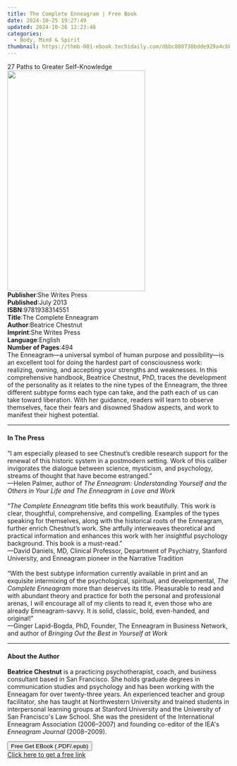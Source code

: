 ```yaml
---
title: The Complete Enneagram | Free Book
date: 2024-10-25 19:27:49
updated: 2024-10-26 12:23:48
categories:
  - Body, Mind & Spirit
thumbnail: https://thmb-001-ebook.techidaily.com/dbbc880730bdde929a4cbb42085228f8c5cc403995bef0ead998e62258c4c513.jpg
---
```

<main id="book-container">
  <div class="flex flex-col">
    <div class="book-brief flex-1 py-6 px-4 sm:p-6 md:py-10 md:px-8">
      <!-- brief-->
      <div class="book-brief-main">27 Paths to Greater Self-Knowledge</div>
    </div>
    <div
      class="book-meta-info flex-1 grid gap-4 col-start-1 col-end-3 row-start-1 sm:mb-6 sm:grid-cols-4 lg:gap-6 lg:col-start-2 lg:row-end-6 lg:row-span-6 lg:mb-0"
    >
      <div
        class="book-meta-info-left place-content-center mt-4 p-4 text-sm leading-6 col-start-2 col-span-2 dark:text-slate-400"
      >
        <img
          class="w-full h-500 object-cover rounded-lg sm:h-255 sm:col-span-2 lg:col-span-full"
          src="https://img-001-ebook.techidaily.com/323f8784f24a8c1a2d5fcb0a1189ffef24cff6721dae8da11123d2a25693cdc2.jpg"
          alt=""
          width="312"
          height="500"
        />
      </div>
      <div
        class="book-meta-info-right mt-2 col-start-1 row-start-2 col-span-3 self-center"
      >
        <!-- meta data  -->
        <div class="flex flex-col px-4 md:px-8">
          <div class="flex-1">
            <strong>Publisher</strong>:<span class="px-2"
              >She Writes Press</span
            >
          </div>
          <div class="flex-1">
            <strong>Published</strong>:<span class="px-2">July 2013</span>
          </div>
          <div class="flex-1">
            <strong>ISBN</strong>:<span class="px-2">9781938314551</span>
          </div>
          <div class="flex-1">
            <strong>Title</strong>:<span class="px-2"
              >The Complete Enneagram</span
            >
          </div>
          <div class="flex-1">
            <strong>Author</strong>:<span class="px-2">Beatrice Chestnut</span>
          </div>
          <div class="flex-1">
            <strong>Imprint</strong>:<span class="px-2">She Writes Press</span>
          </div>
          <div class="flex-1">
            <strong>Language</strong>:<span class="px-2">English</span>
          </div>
          <div class="flex-1">
            <strong>Number of Pages</strong>:<span class="px-2">494</span>
          </div>
        </div>
      </div>
    </div>
    <div class="book-description flex-1 py-6 px-4 sm:p-6 md:py-10 md:px-8">
      <div class="book-description-main">
        <div accordion-content="" id="description">
          The Enneagram—a universal symbol of human purpose and possibility—is
          an excellent tool for doing the hardest part of consciousness work:
          realizing, owning, and accepting your strengths and weaknesses. In
          this comprehensive handbook, Beatrice Chestnut, PhD, traces the
          development of the personality as it relates to the nine types of the
          Enneagram, the three different subtype forms each type can take, and
          the path each of us can take toward liberation. With her guidance,
          readers will learn to observe themselves, face their fears and
          disowned Shadow aspects, and work to manifest their highest potential.
        </div>
      </div>
    </div>
    <div class="book-excerpts flex-1 py-6 px-4 sm:p-6 md:py-10 md:px-8">
      <!-- excerpts-->
      <div class="book-excerpts-main">
        <hr />
        <h4 class="placeholder placeholder-heading">
          <span>In The Press</span>
        </h4>
        <p>
          “I am especially pleased to see Chestnut’s credible research support
          for the renewal of this historic system in a postmodern setting. Work
          of this caliber invigorates the dialogue between science, mysticism,
          and psychology, streams of thought that have become estranged.”<br />
          —Helen Palmer, author of
          <i
            >The Enneagram: Understanding Yourself and the Others in Your Life
            and The Enneagram in Love and Work</i
          ><br /><br />
          “<i>The Complete Enneagram</i> title befits this work beautifully.
          This work is clear, thoughtful, comprehensive, and compelling.
          Examples of the types speaking for themselves, along with the
          historical roots of the Enneagram, further enrich Chestnut’s work. She
          artfully interweaves theoretical and practical information and
          enhances this work with her insightful psychology background. This
          book is a must-read.”<br />
          —David Daniels, MD, Clinical Professor, Department of Psychiatry,
          Stanford University, and Enneagram pioneer in the Narrative
          Tradition<br /><br />
          “With the best subtype information currently available in print and an
          exquisite intermixing of the psychological, spiritual, and
          developmental, <i>The Complete Enneagram</i> more than deserves its
          title. Pleasurable to read and with abundant theory and practice for
          both the personal and professional arenas, I will encourage all of my
          clients to read it, even those who are already Enneagram-savvy. It is
          solid, classic, bold, even-handed, and original!”<br />
          —Ginger Lapid-Bogda, PhD, Founder, The Enneagram in Business Network,
          and author of <i>Bringing Out the Best in Yourself at Work</i>
        </p>
      </div>
    </div>
    <div class="book-about-author flex-1 py-6 px-4 sm:p-6 md:py-10 md:px-8">
      <!-- about author-->
      <div class="book-main-author-main">
        <hr />
        <h4 class="placeholder placeholder-heading">
          <span>About the Author</span>
        </h4>
        <p>
          <b>Beatrice Chestnut</b> is a practicing psychotherapist, coach, and
          business consultant based in San Francisco. She holds graduate degrees
          in communication studies and psychology and has been working with the
          Enneagam for over twenty-three years. An experienced teacher and group
          facilitator, she has taught at Northwestern University and trained
          students in interpersonal learning groups at Stanford University and
          the University of San Francisco's Law School. She was the president of
          the International Enneagram Association (2006–2007) and founding
          co-editor of the IEA's <i>Enneagram Journal </i>(2008–2009).
        </p>
      </div>
    </div>
    <div class="book-free-get flex-1 py-6 px-4 sm:p-6 md:py-10 md:px-8">
      <button
        id="btn-free-get"
        class="bg-blue-500 hover:bg-blue-700 text-white font-bold py-2 px-4 rounded"
      >
        Free Get EBook (.PDF/.epub)
      </button>
      <div id="countdown-display" class="px-2 text-lg mt-2"></div>
      <a
        id="free-link"
        class="hidden bg-blue-500 hover:bg-blue-700 text-white font-bold py-2 px-4 rounded"
        href="https://www.ebooks.com/en-us/book/211427878/the-complete-enneagram/beatrice-chestnut/"
        target="_blank"
        >Click here to get a free link</a
      >
    </div>
    <script>
      let countdownTime = 0;
      let countdownInterval = null;
      document
        .getElementById('btn-free-get')
        .addEventListener('click', startCountdown);
      function startCountdown() {
        countdownTime = new Date().getTime() + 60000 * 3;
        countdownInterval = setInterval(updateCountdown, 1000);
        document.getElementById('btn-free-get').disabled = true;
        document
          .getElementById('btn-free-get')
          .classList.add('bg-gray-500', 'cursor-not-allowed');
      }
      function updateCountdown() {
        let currentTime = new Date().getTime();
        let timeLeft = countdownTime - currentTime;
        let secondsLeft = Math.floor(timeLeft / 1000);
        document.getElementById('countdown-display').innerHTML =
          `Remaining time: ${secondsLeft} seconds.`;
        if (secondsLeft <= 0) {
          clearInterval(countdownInterval);
          document.getElementById('btn-free-get').classList.add('hidden');
          document.getElementById('free-link').classList.remove('hidden');
          document.getElementById('countdown-display').innerHTML = '';
        }
      }
    </script>
  </div>
</main>
